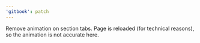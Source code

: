 ```yaml
---
'gitbook': patch
---
```


Remove animation on section tabs. Page is reloaded (for technical reasons), so the animation is not accurate here.

